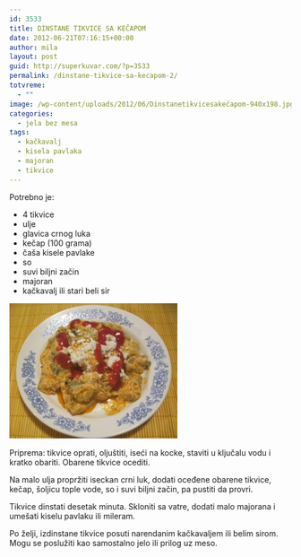 ```yaml
---
id: 3533
title: DINSTANE TIKVICE SA KEČAPOM
date: 2012-06-21T07:16:15+00:00
author: mila
layout: post
guid: http://superkuvar.com/?p=3533
permalink: /dinstane-tikvice-sa-kecapom-2/
totvreme:
  - ""
image: /wp-content/uploads/2012/06/Dinstanetikvicesakečapom-940x198.jpg
categories:
  - jela bez mesa
tags:
  - kačkavalj
  - kisela pavlaka
  - majoran
  - tikvice
---
```

Potrebno je:

  * 4 tikvice
  * ulje
  * glavica crnog luka
  * kečap (100 grama)
  * čaša kisele pavlake
  * so
  * suvi biljni začin
  * majoran
  * kačkavalj ili stari beli sir

<img class="alignnone size-medium wp-image-3534" title="Dinstanetikvicesakečapom" src="/wp-content/uploads/2012/06/Dinstanetikvicesakečapom-e1340262847820-300x241.jpg" alt="" width="300" height="241" /> 

Priprema: tikvice oprati, oljuštiti, iseći na kocke, staviti u ključalu vodu i kratko obariti. Obarene tikvice ocediti.

Na malo ulja propržiti iseckan crni luk, dodati oceđene obarene tikvice, kečap, šoljicu tople vode, so i suvi biljni začin, pa pustiti da provri.

Tikvice dinstati desetak minuta. Skloniti sa vatre, dodati malo majorana i umešati kiselu pavlaku ili mileram.

Po želji, izdinstane tikvice posuti narendanim kačkavaljem ili belim sirom. Mogu se poslužiti kao samostalno jelo ili prilog uz meso.